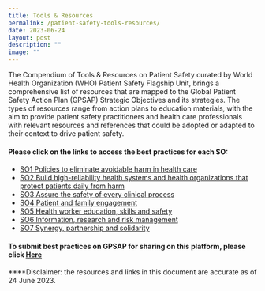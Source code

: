 ```yaml
---
title: Tools & Resources
permalink: /patient-safety-tools-resources/
date: 2023-06-24
layout: post
description: ""
image: ""
---
```

The Compendium of Tools & Resources on Patient Safety curated by World Health Organization (WHO) Patient Safety Flagship Unit, brings a comprehensive list of resources  that are mapped to the Global Patient Safety Action Plan (GPSAP) Strategic Objectives and its strategies. The types of resources range from action plans to education materials, with the aim to provide patient safety practitioners and health care professionals with relevant resources and references that could be adopted or adapted to their context to drive patient safety. 

#### Please click on the links to access the best practices for each SO:
* [SO1 Policies to eliminate avoidable harm in health care](/files/gkpslinka01-20232406.pdf)
* [SO2 Build high-reliability health systems and health organizations that protect patients daily from harm](/files/gkpslinka02-20232406.pdf)
* [SO3 Assure the safety of every clinical process](/files/gkpslinka03-20232406.pdf)
* [SO4 Patient and family engagement](/files/gkpslinka04-20232406.pdf)
* [SO5 Health worker education, skills and safety](/files/gkpslinka05-20232406.pdf)
* [SO6 Information, research and risk management](/files/gkpslinka06-20232406.pdf)
* [SO7 Synergy, partnership and solidarity ](/files/gkpslinka07-20232406.pdf)


#### To submit best practices on GPSAP for sharing on this platform, please click [Here](https://form.gov.sg/64631e5f0fbfe400126c8e0d)

****Disclaimer: the resources and links in this document are accurate as of 24 June 2023.